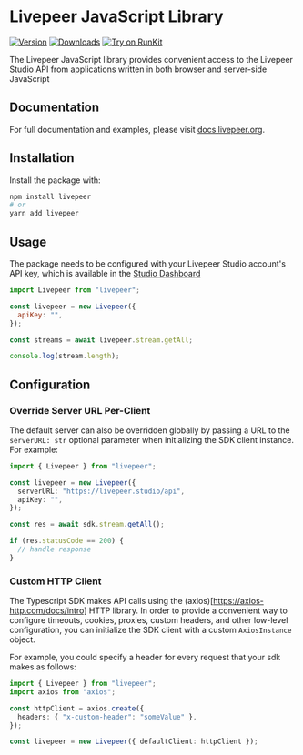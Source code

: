 # Livepeer JavaScript Library

[![Version](https://img.shields.io/npm/v/livepeer.svg)](https://www.npmjs.org/package/livepeer)
[![Downloads](https://img.shields.io/npm/dm/livepeer.svg)](https://www.npmjs.com/package/livepeer)
[![Try on RunKit](https://badge.runkitcdn.com/livepeer.svg)](https://runkit.com/npm/livepeer)

The Livepeer JavaScript library provides convenient access to the Livepeer Studio API from
applications written in both browser and server-side JavaScript

## Documentation

For full documentation and examples, please visit [docs.livepeer.org](https://docs.livepeer.org/sdks/javascript/).

## Installation

Install the package with:

```sh
npm install livepeer
# or
yarn add livepeer
```

## Usage

The package needs to be configured with your Livepeer Studio account's API key, which is
available in the [Studio Dashboard](httpss://livepeer.studio)

```js
import Livepeer from "livepeer";

const livepeer = new Livepeer({
  apiKey: "",
});

const streams = await livepeer.stream.getAll;

console.log(stream.length);
```

## Configuration

### Override Server URL Per-Client

The default server can also be overridden globally by passing a URL to the `serverURL: str` optional parameter when initializing the SDK client instance. For example:

```typescript
import { Livepeer } from "livepeer";

const livepeer = new Livepeer({
  serverURL: "https://livepeer.studio/api",
  apiKey: "",
});

const res = await sdk.stream.getAll();

if (res.statusCode == 200) {
  // handle response
}
```

### Custom HTTP Client

The Typescript SDK makes API calls using the (axios)[https://axios-http.com/docs/intro] HTTP library. In order to provide a convenient way to configure timeouts, cookies, proxies, custom headers, and other low-level configuration, you can initialize the SDK client with a custom `AxiosInstance` object.

For example, you could specify a header for every request that your sdk makes as follows:

```typescript
import { Livepeer } from "livepeer";
import axios from "axios";

const httpClient = axios.create({
  headers: { "x-custom-header": "someValue" },
});

const livepeer = new Livepeer({ defaultClient: httpClient });
```
